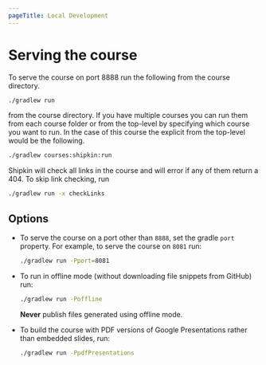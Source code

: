 ```yaml
---
pageTitle: Local Development
---
```


# Serving the course

To serve the course on port 8888 run the following from the course
directory.

```bash
./gradlew run
```
from the course directory. If you have multiple courses you can run them
from each course folder or from the top-level by specifying which course
you want to run.
In the case of this course the explicit from the top-level would be the
following.

```bash
./gradlew courses:shipkin:run
```

Shipkin will check all links in the course and will error if any of them
return a 404.
To skip link checking, run

```bash
./gradlew run -x checkLinks
```

## Options

-   To serve the course on a port other than `8888`, set the gradle
    `port` property.
    For example, to serve the course on `8081` run:

    ```bash
    ./gradlew run -Pport=8081
    ```

-   To run in offline mode (without downloading file snippets from
    GitHub) run:

    ```bash
    ./gradlew run -Poffline
    ```

    **Never** publish files generated using offline mode.

-   To build the course with PDF versions of Google Presentations rather
    than embedded slides, run:

    ```bash
    ./gradlew run -PpdfPresentations
    ```
